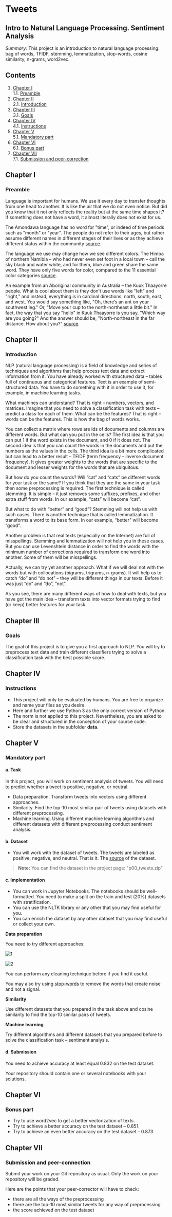 # Tweets

## Intro to Natural Language Processing. Sentiment Analysis

_Summary:_ This project is an introduction to natural language processing: bag of words, TFIDF, stemming, lemmatization,
stop-words, cosine similarity, n-grams, word2vec.

## Contents

1. [Chapter I](#chapter-i) \
   1.1. [Preamble](#preamble)
2. [Chapter II](#chapter-ii) \
   2.1. [Introduction](#introduction)
3. [Chapter III](#chapter-iii) \
   3.1. [Goals](#goals)
4. [Chapter IV](#chapter-iv) \
   4.1. [Instructions](#instructions)
5. [Chapter V](#chapter-v) \
   5.1. [Mandatory part](#mandatory-part)
6. [Chapter VI](#chapter-vi) \
   6.1. [Bonus part](#bonus-part)
7. [Chapter VII](#chapter-vii) \
   7.1. [Submission and peer-correction](#submission-and-peer-correction)

## Chapter I

### Preamble

Language is important for humans. We use it every day to transfer thoughts from one head to another. It is like the air
that we do not even notice. But did you know that it not only reflects the reality but at the same time shapes it? If
something does not have a word, it almost literally does not exist for us.

The Amondawa language has no word for "time", or indeed of time periods such as
"month" or "year". The people do not refer to their ages, but rather assume different names in different stages of their
lives or as they achieve different status within the
community [source](https://www.bbc.com/news/science-environment-13452711).

The language we use may change how we see different colors. The Himba of northern Namibia – who had never even set foot
in a local town – call the sky black and water white, and for them, blue and green share the same word. They have only
five words for color, compared to the 11 essential color
categories [source](https://www.bbc.co.uk/blogs/tv/entries/24bbc4b8-58f9-373d-a896-274ae453ef2a).

An example from an Aboriginal community in Australia – the Kuuk Thaayorre people. What is cool about them is they don’t
use words like "left" and "right," and instead, everything is in cardinal directions: north, south, east, and west. You
would say something like, "Oh, there’s an ant on your southwest leg." Or, "Move your cup to the north-northeast a little
bit." In fact, the way that you say "hello" in Kuuk Thaayorre is you say, "Which way are you going?" And the answer
should be, "North-northeast in the far distance. How about
you?" [source](https://www.ted.com/talks/lera_boroditsky_how_language_shapes_the_way_we_think/transcript?language=en).

## Chapter II

### Introduction

NLP (natural language processing) is a field of knowledge and series of techniques and algorithms that help process text
data and extract information from it. You have already worked with structured data – tables full of continuous and
categorical features. Text is an example of semi-structured data. You have to do something with it in order to use it,
for example, in machine learning tasks.

What machines can understand? That is right – numbers, vectors, and matrices. Imagine that you need to solve a
classification task with texts – predict a class for each of them. What can be the features? That is right – words can
be the features. This is how the bag of words works.

You can collect a matrix where rows are ids of documents and columns are different words. But what can you put in the
cells? The first idea is that you can put 1 if the word exists in the document, and 0 if it does not. The second idea is
that you can count the words in the documents and put the numbers as the values in the cells. The third idea is a bit
more complicated but can lead to a better result – TFIDF (term frequency – inverse document frequency). It gives greater
weights to the words that are specific to the document and lesser weights for the words that are ubiquitous.

But how do you count the words? Will “cat” and “cats” be different words for your task or the same? If you think that
they are the same in your task then some preprocessing is required. The first technique is called stemming. It is simple
– it just removes some suffixes, prefixes, and other extra stuff from words. In our example, “cats” will become “cat”.

But what to do with “better” and “good”? Stemming will not help us with such cases. There is another technique that is
called lemmatization. It transforms a word to its base form. In our example, “better” will become “good”.

Another problem is that real texts (especially on the Internet) are full of misspellings. Stemming and lemmatization
will not help you in these cases. But you can use Levenshtein distance in order to find the words with the minimum
number of corrections required to transform one word into another. Some of them will be misspellings.

Actually, we can try yet another approach. What if we will deal not with the words but with collocations (bigrams,
trigrams, n-grams). It will help us to catch “do” and “do not” – they will be different things in our texts. Before it
was just “do” and “do”, “not”.

As you see, there are many different ways of how to deal with texts, but you have got the main idea – transform texts
into vector formats trying to find (or keep) better features for your task.

## Chapter III

### Goals

The goal of this project is to give you a first approach to NLP. You will try to preprocess text data and train
different classifiers trying to solve a classification task with the best possible score.

## Chapter IV

### Instructions

* This project will only be evaluated by humans. You are free to organize and name your files as you desire.
* Here and further we use Python 3 as the only correct version of Python.
* The norm is not applied to this project. Nevertheless, you are asked to be clear and structured in the conception of
  your source code.
* Store the datasets in the subfolder **data**.

## Chapter V

### Mandatory part

#### a. Task

In this project, you will work on sentiment analysis of tweets. You will need to predict whether a tweet is positive,
negative, or neutral.

* Data preparation. Transform tweets into vectors using different approaches.
* Similarity. Find the top-10 most similar pair of tweets using datasets with different preprocessing.
* Machine learning. Using different machine learning algorithms and different datasets with different preprocessing
  conduct sentiment analysis.

#### b. Dataset

* You will work with the dataset of tweets. The tweets are labeled as positive, negative, and neutral. That is it. The
  [source](./datasets/p00_tweets.zip) of the dataset.

> **Note:** You can find the dataset in the project page: "p00_tweets.zip"

#### c. Implementation

* You can work in Jupyter Notebooks. The notebooks should be well-formatted. You need to make a split on the train and
  test (20%) datasets with stratification.
* You can use the NLTK library or any other that you may find useful for you.
* You can enrich the dataset by any other dataset that you may find useful or collect your own.

**Data preparation**

You need to try different approaches:

![1](./misc/images/1.png)

![2](./misc/images/2.png)

You can perform any cleaning technique before if you find it useful.

You may also try using [stop-words](https://en.wikipedia.org/wiki/Stop_word) to remove the words that create noise and
not a signal.

**Similarity**

Use different datasets that you prepared in the task above and cosine similarity to find the top-10 similar pairs of
tweets.

**Machine learning**

Try different algorithms and different datasets that you prepared before to solve the classification task – sentiment
analysis.

#### d. Submission

You need to achieve accuracy at least equal 0.832 on the test dataset.

Your repository should contain one or several notebooks with your solutions.

## Chapter VI

### Bonus part

* Try to use word2vec to get a better vectorization of texts.
* Try to achieve a better accuracy on the test dataset – 0.851.
* Try to achieve an even better accuracy on the test dataset – 0.873.

## Chapter VII

### Submission and peer-connection

Submit your work on your Git repository as usual. Only the work on your repository will be graded.

Here are the points that your peer-corrector will have to check:

* there are all the ways of the preprocessing
* there are the top-10 most similar tweets for any way of preprocessing
* the score achieved on the test dataset

